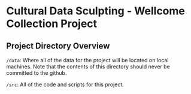 # Cultural Data Sculpting - Wellcome Collection Project



## Project Directory Overview

`/data`:
Where all of the data for the project will be located on local machines. Note that the contents of this directory should never be committed to the github.

`/src`: 
All of the code and scripts for this project.

